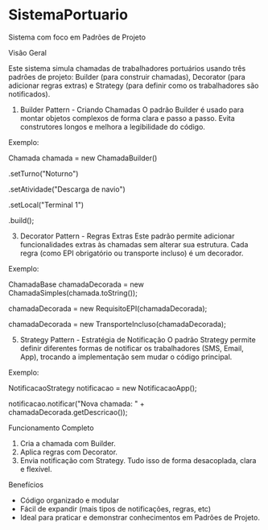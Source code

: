 # SistemaPortuario
Sistema com foco em Padrões de Projeto

Visão Geral

Este sistema simula chamadas de trabalhadores portuários usando três padrões de projeto: Builder (para
construir chamadas), Decorator (para adicionar regras extras) e Strategy (para definir como os trabalhadores
são notificados).

1. Builder Pattern - Criando Chamadas
O padrão Builder é usado para montar objetos complexos de forma clara e passo a passo. Evita construtores
longos e melhora a legibilidade do código.

Exemplo:

Chamada chamada = new ChamadaBuilder()

 .setTurno("Noturno")
 
 .setAtividade("Descarga de navio")
 
 .setLocal("Terminal 1")
 
 .build();
 
 
3. Decorator Pattern - Regras Extras
Este padrão permite adicionar funcionalidades extras às chamadas sem alterar sua estrutura. Cada regra
(como EPI obrigatório ou transporte incluso) é um decorador.

Exemplo:

ChamadaBase chamadaDecorada = new ChamadaSimples(chamada.toString());

chamadaDecorada = new RequisitoEPI(chamadaDecorada);

chamadaDecorada = new TransporteIncluso(chamadaDecorada);


5. Strategy Pattern - Estratégia de Notificação
O padrão Strategy permite definir diferentes formas de notificar os trabalhadores (SMS, Email, App),
trocando a implementação sem mudar o código principal.

Exemplo:

NotificacaoStrategy notificacao = new NotificacaoApp();

notificacao.notificar("Nova chamada: " + chamadaDecorada.getDescricao());

Funcionamento Completo

1. Cria a chamada com Builder.
2. Aplica regras com Decorator.
3. Envia notificação com Strategy.
Tudo isso de forma desacoplada, clara e flexível.

Benefícios

- Código organizado e modular
- Fácil de expandir (mais tipos de notificações, regras, etc)
- Ideal para praticar e demonstrar conhecimentos em Padrões de Projeto.
